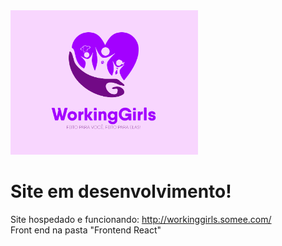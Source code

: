 <img width="300px" src="./wwwroot/img/logo-demo.png">

# Site em desenvolvimento!

Site hospedado e funcionando: http://workinggirls.somee.com/ <br>
Front end na pasta "Frontend React"
